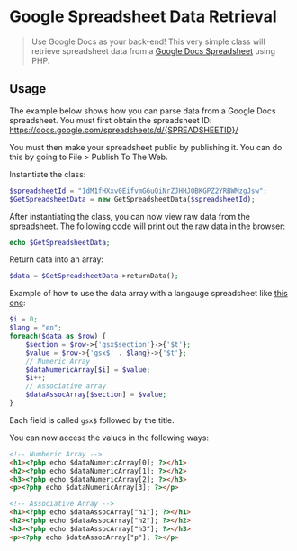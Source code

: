 Google Spreadsheet Data Retrieval
==========================

> Use Google Docs as your back-end! This very simple class will retrieve spreadsheet data from a [Google Docs Spreadsheet](https://docs.google.com/) using PHP.

## Usage

The example below shows how you can parse data from a Google Docs spreadsheet. You must first obtain the spreadsheet ID:
https://docs.google.com/spreadsheets/d/{SPREADSHEETID}/

You must then make your spreadsheet public by publishing it. You can do this by going to File > Publish To The Web.

Instantiate the class:

```php
$spreadsheetId = "1dM1fHXxv0EifvmG6uQiNrZJHHJOBKGPZ2YRBWMzgJsw";
$GetSpreadsheetData = new GetSpreadsheetData($spreadsheetId);
```
After instantiating the class, you can now view raw data from the spreadsheet. The following code will print out the raw data in the browser:
```php
echo $GetSpreadsheetData;
```
Return data into an array:
```php
$data = $GetSpreadsheetData->returnData();
```
Example of how to use the data array with a langauge spreadsheet like [this one](https://docs.google.com/spreadsheets/d/1dM1fHXxv0EifvmG6uQiNrZJHHJOBKGPZ2YRBWMzgJsw/):
```php
$i = 0;
$lang = "en";
foreach($data as $row) {
    $section = $row->{'gsx$section'}->{'$t'};
    $value = $row->{'gsx$' . $lang}->{'$t'};
    // Numeric Array
    $dataNumericArray[$i] = $value;
    $i++;
    // Associative array
    $dataAssocArray[$section] = $value;
}
```
Each field is called `gsx$` followed by the title.

You can now access the values in the following ways:
```html
<!-- Numberic Array -->
<h1><?php echo $dataNumericArray[0]; ?></h1>
<h2><?php echo $dataNumericArray[1]; ?></h2>
<h3><?php echo $dataNumericArray[2]; ?></h3>
<p><?php echo $dataNumericArray[3]; ?></p>

<!-- Associative Array -->
<h1><?php echo $dataAssocArray["h1"]; ?></h1>
<h2><?php echo $dataAssocArray["h2"]; ?></h2>
<h3><?php echo $dataAssocArray["h3"]; ?></h3>
<p><?php echo $dataAssocArray["p"]; ?></p>
```
